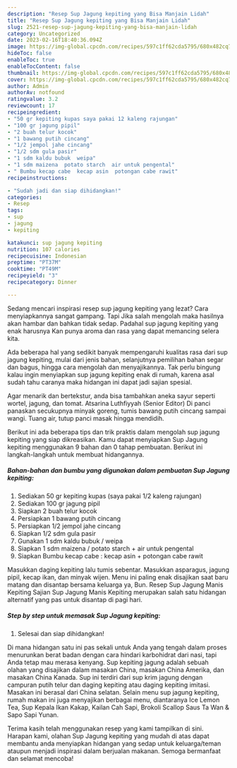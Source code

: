 ```yaml
---
description: "Resep Sup Jagung kepiting yang Bisa Manjain Lidah"
title: "Resep Sup Jagung kepiting yang Bisa Manjain Lidah"
slug: 2521-resep-sup-jagung-kepiting-yang-bisa-manjain-lidah
category: Uncategorized
date: 2023-02-16T18:40:36.094Z
image: https://img-global.cpcdn.com/recipes/597c1ff62cda5795/680x482cq70/sup-jagung-kepiting-foto-resep-utama.jpg
hideToc: false
enableToc: true
enableTocContent: false
thumbnail: https://img-global.cpcdn.com/recipes/597c1ff62cda5795/680x482cq70/sup-jagung-kepiting-foto-resep-utama.jpg
cover: https://img-global.cpcdn.com/recipes/597c1ff62cda5795/680x482cq70/sup-jagung-kepiting-foto-resep-utama.jpg
author: Admin
authorAv: notfound
ratingvalue: 3.2
reviewcount: 17
recipeingredient:
- "50 gr kepiting kupas saya pakai 12 kaleng rajungan"
- "100 gr jagung pipil"
- "2 buah telur kocok"
- "1 bawang putih cincang"
- "1/2 jempol jahe cincang"
- "1/2 sdm gula pasir"
- "1 sdm kaldu bubuk  weipa"
- "1 sdm maizena  potato starch  air untuk pengental"
- " Bumbu kecap cabe  kecap asin  potongan cabe rawit"
recipeinstructions:

- "Sudah jadi dan siap dihidangkan!"
categories:
- Resep
tags:
- sup
- jagung
- kepiting

katakunci: sup jagung kepiting 
nutrition: 107 calories
recipecuisine: Indonesian
preptime: "PT37M"
cooktime: "PT49M"
recipeyield: "3"
recipecategory: Dinner

---
```



Sedang mencari inspirasi resep sup jagung kepiting yang lezat? Cara menyiapkannya sangat gampang. Tapi Jika salah mengolah maka hasilnya akan hambar dan bahkan tidak sedap. Padahal sup jagung kepiting yang enak harusnya Kan punya aroma dan rasa yang dapat memancing selera kita.


Ada beberapa hal yang sedikit banyak mempengaruhi kualitas rasa dari sup jagung kepiting, mulai dari jenis bahan, selanjutnya pemilihan bahan segar dan bagus, hingga cara mengolah dan menyajikannya. Tak perlu bingung kalau ingin menyiapkan sup jagung kepiting enak di rumah, karena asal sudah tahu caranya maka hidangan ini dapat jadi sajian spesial.

Agar menarik dan bertekstur, anda bisa tambahkan aneka sayur seperti wortel, jagung, dan tomat. Atsarina Luthfiyyah (Senior Editor) Di panci panaskan secukupnya minyak goreng, tumis bawang putih cincang sampai wangi. Tuang air, tutup panci masak hingga mendidih.


Berikut ini ada beberapa tips dan trik praktis dalam mengolah sup jagung kepiting yang siap dikreasikan. Kamu dapat menyiapkan Sup Jagung kepiting menggunakan 9 bahan dan 0 tahap pembuatan. Berikut ini langkah-langkah untuk membuat hidangannya.

<!--inarticleads1-->

##### Bahan-bahan dan bumbu yang digunakan dalam pembuatan Sup Jagung kepiting:

1. Sediakan 50 gr kepiting kupas (saya pakai 1/2 kaleng rajungan)
1. Sediakan 100 gr jagung pipil
1. Siapkan 2 buah telur kocok
1. Persiapkan 1 bawang putih cincang
1. Persiapkan 1/2 jempol jahe cincang
1. Siapkan 1/2 sdm gula pasir
1. Gunakan 1 sdm kaldu bubuk / weipa
1. Siapkan 1 sdm maizena / potato starch + air untuk pengental
1. Siapkan  Bumbu kecap cabe : kecap asin + potongan cabe rawit


Masukkan daging kepiting lalu tumis sebentar. Masukkan asparagus, jagung pipil, kecap ikan, dan minyak wijen. Menu ini paling enak disajikan saat baru matang dan disantap bersama keluarga ya, Bun. Resep Sup Jagung Manis Kepiting Sajian Sup Jagung Manis Kepiting merupakan salah satu hidangan alternatif yang pas untuk disantap di pagi hari. 

<!--inarticleads2-->

##### Step by step untuk memasak Sup Jagung kepiting:


1. Selesai dan siap dihidangkan!

Di mana hidangan satu ini pas sekali untuk Anda yang tengah dalam proses menurunkan berat badan dengan cara hindari karbohidrat dari nasi, tapi Anda tetap mau merasa kenyang. Sup kepiting jagung adalah sebuah olahan yang disajikan dalam masakan China, masakan China Amerika, dan masakan China Kanada. Sup ini terdiri dari sup krim jagung dengan campuran putih telur dan daging kepiting atau daging kepiting imitasi. Masakan ini berasal dari China selatan. Selain menu sup jagung kepiting, rumah makan ini juga menyajikan berbagai menu, diantaranya Ice Lemon Tea, Sup Kepala Ikan Kakap, Kailan Cah Sapi, Brokoli Scallop Saus Ta Wan &amp; Sapo Sapi Yunan. 

Terima kasih telah menggunakan resep yang kami tampilkan di sini. Harapan kami, olahan Sup Jagung kepiting yang mudah di atas dapat membantu anda menyiapkan hidangan yang sedap untuk keluarga/teman ataupun menjadi inspirasi dalam berjualan makanan. Semoga bermanfaat dan selamat mencoba!
